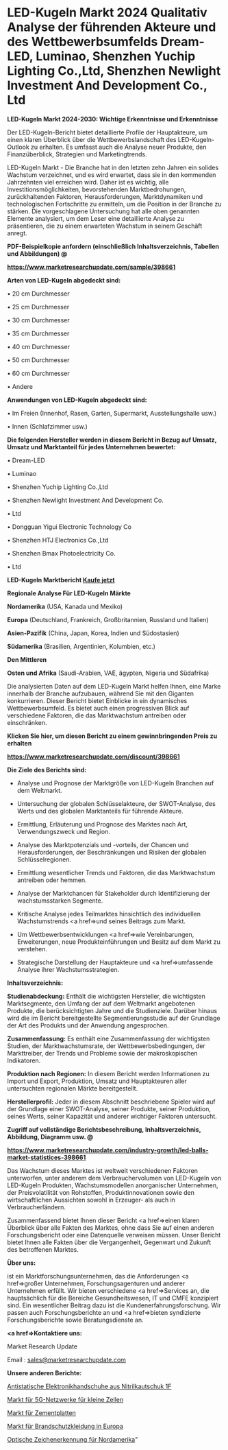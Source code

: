 # LED-Kugeln Markt 2024 Qualitativ Analyse der führenden Akteure und des Wettbewerbsumfelds Dream-LED, Luminao, Shenzhen Yuchip Lighting Co.,Ltd, Shenzhen Newlight Investment And Development Co., Ltd

<strong>LED-Kugeln Markt 2024-2030: Wichtige Erkenntnisse und Erkenntnisse</strong>

Der LED-Kugeln-Bericht bietet detaillierte Profile der Hauptakteure, um einen klaren Überblick über die Wettbewerbslandschaft des LED-Kugeln-Outlook zu erhalten. Es umfasst auch die Analyse neuer Produkte, den Finanzüberblick, Strategien und Marketingtrends.

LED-Kugeln Markt - Die Branche hat in den letzten zehn Jahren ein solides Wachstum verzeichnet, und es wird erwartet, dass sie in den kommenden Jahrzehnten viel erreichen wird. Daher ist es wichtig, alle Investitionsmöglichkeiten, bevorstehenden Marktbedrohungen, zurückhaltenden Faktoren, Herausforderungen, Marktdynamiken und technologischen Fortschritte zu ermitteln, um die Position in der Branche zu stärken. Die vorgeschlagene Untersuchung hat alle oben genannten Elemente analysiert, um dem Leser eine detaillierte Analyse zu präsentieren, die zu einem erwarteten Wachstum in seinem Geschäft anregt.



<strong><b>PDF-Beispielkopie anfordern (einschließlich Inhaltsverzeichnis, Tabellen und Abbildungen) @ </b></strong>

<strong><a href=https://www.marketresearchupdate.com/sample/398661>

<strong>https://www.marketresearchupdate.com/sample/398661</u></a></strong></strong>



<strong>Arten von LED-Kugeln abgedeckt sind:</strong>

• 20 cm Durchmesser

• 25 cm Durchmesser

• 30 cm Durchmesser

• 35 cm Durchmesser

• 40 cm Durchmesser

• 50 cm Durchmesser

• 60 cm Durchmesser

• Andere



<strong>Anwendungen von LED-Kugeln abgedeckt sind:</strong>

• Im Freien (Innenhof, Rasen, Garten, Supermarkt, Ausstellungshalle usw.)

• Innen (Schlafzimmer usw.)



<strong>Die folgenden Hersteller werden in diesem Bericht in Bezug auf Umsatz, Umsatz und Marktanteil für jedes Unternehmen bewertet:</strong>

• Dream-LED

• Luminao

• Shenzhen Yuchip Lighting Co.,Ltd

• Shenzhen Newlight Investment And Development Co.

• Ltd

• Dongguan Yigui Electronic Technology Co

• Shenzhen HTJ Electronics Co.,Ltd

• Shenzhen Bmax Photoelectricity Co.

• Ltd



<strong>LED-Kugeln Marktbericht <a href=https://www.marketresearchupdate.com/buynow/398661>Kaufe jetzt</a></strong>



<strong>Regionale Analyse Für LED-Kugeln Märkte</strong>



<strong>Nordamerika</strong> (USA, Kanada und Mexiko)



<strong>Europa</strong> (Deutschland, Frankreich, Großbritannien, Russland und Italien)



<strong>Asien-Pazifik</strong> (China, Japan, Korea, Indien und Südostasien)



<strong>Südamerika</strong> (Brasilien, Argentinien, Kolumbien, etc.)



<strong>Den Mittleren</strong> 

<strong>Osten und Afrika</strong> (Saudi-Arabien, VAE, ägypten, Nigeria und Südafrika)

Die analysierten Daten auf dem LED-Kugeln Markt helfen Ihnen, eine Marke innerhalb der Branche aufzubauen, während Sie mit den Giganten konkurrieren. Dieser Bericht bietet Einblicke in ein dynamisches Wettbewerbsumfeld. Es bietet auch einen progressiven Blick auf verschiedene Faktoren, die das Marktwachstum antreiben oder einschränken.



<strong>Klicken Sie hier, um diesen Bericht zu einem gewinnbringenden Preis zu erhalten
</strong>

<strong><a href=https://www.marketresearchupdate.com/discount/398661>https://www.marketresearchupdate.com/discount/398661</b></u></strong></a>



<strong>Die Ziele des Berichts sind:</strong>

- Analyse und Prognose der Marktgröße von LED-Kugeln Branchen auf dem Weltmarkt.

- Untersuchung der globalen Schlüsselakteure, der SWOT-Analyse, des Werts und des globalen Marktanteils für führende Akteure.

- Ermittlung, Erläuterung und Prognose des Marktes nach Art, Verwendungszweck und Region.

- Analyse des Marktpotenzials und -vorteils, der Chancen und Herausforderungen, der Beschränkungen und Risiken der globalen Schlüsselregionen.

- Ermittlung wesentlicher Trends und Faktoren, die das Marktwachstum antreiben oder hemmen.

- Analyse der Marktchancen für Stakeholder durch Identifizierung der wachstumsstarken Segmente.

- Kritische Analyse jedes Teilmarktes hinsichtlich des individuellen Wachstumstrends <a href=>und</a> seines Beitrags zum Markt.

- Um Wettbewerbsentwicklungen <a href=>wie</a> Vereinbarungen, Erweiterungen, neue Produkteinführungen und Besitz auf dem Markt zu verstehen.

- Strategische Darstellung der Hauptakteure und <a href=>umfas</a>sende Analyse ihrer Wachstumsstrategien.



<strong>Inhaltsverzeichnis:</strong>



<strong>Studienabdeckung:</strong> Enthält die wichtigsten Hersteller, die wichtigsten Marktsegmente, den Umfang der auf dem Weltmarkt angebotenen Produkte, die berücksichtigten Jahre und die Studienziele. Darüber hinaus wird die im Bericht bereitgestellte Segmentierungsstudie auf der Grundlage der Art des Produkts und der Anwendung angesprochen.



<strong>Zusammenfassung:</strong> Es enthält eine Zusammenfassung der wichtigsten Studien, der Marktwachstumsrate, der Wettbewerbsbedingungen, der Markttreiber, der Trends und Probleme sowie der makroskopischen Indikatoren.



<strong>Produktion nach Regionen:</strong> In diesem Bericht werden Informationen zu Import und Export, Produktion, Umsatz und Hauptakteuren aller untersuchten regionalen Märkte bereitgestellt.



<strong>Herstellerprofil:</strong> Jeder in diesem Abschnitt beschriebene Spieler wird auf der Grundlage einer SWOT-Analyse, seiner Produkte, seiner Produktion, seines Werts, seiner Kapazität und anderer wichtiger Faktoren untersucht.



<strong><b>Zugriff auf vollständige Berichtsbeschreibung, Inhaltsverzeichnis, Abbildung, Diagramm usw. @ </b></strong>

<strong><a href=https://www.marketresearchupdate.com/industry-growth/led-balls-market-statistices-398661>https://www.marketresearchupdate.com/industry-growth/led-balls-market-statistices-398661</a></strong>

Das Wachstum dieses Marktes ist weltweit verschiedenen Faktoren unterworfen, unter anderem dem Verbrauchervolumen von LED-Kugeln von LED-Kugeln Produkten, Wachstumsmodellen anorganischer Unternehmen, der Preisvolatilität von Rohstoffen, Produktinnovationen sowie den wirtschaftlichen Aussichten sowohl in Erzeuger- als auch in Verbraucherländern.

Zusammenfassend bietet Ihnen dieser Bericht <a href=>einen</a> klaren Überblick über alle Fakten des Marktes, ohne dass Sie auf einen anderen Forschungsbericht oder eine Datenquelle verweisen müssen. Unser Bericht bietet Ihnen alle Fakten über die Vergangenheit, Gegenwart und Zukunft des betroffenen Marktes.



<strong>Über uns:</strong>

 ist ein Marktforschungsunternehmen, das die Anforderungen <a href=>großer</a> Unternehmen, Forschungsagenturen und anderer Unternehmen erfüllt. Wir bieten verschiedene <a href=>Services</a> an, die hauptsächlich für die Bereiche Gesundheitswesen, IT und CMFE konzipiert sind. Ein wesentlicher Beitrag dazu ist die Kundenerfahrungsforschung. Wir passen auch Forschungsberichte an und <a href=>bieten</a> syndizierte Forschungsberichte sowie Beratungsdienste an.



<strong><a href=>Kontaktiere uns:</a></strong>

Market Research Update

Email : sales@marketresearchupdate.com



<strong>Unsere anderen Berichte:</strong>

<a href=https://www.linkedin.com/pulse/nitrile-rubber-anti-static-electronics-gloves-1f>Antistatische Elektronikhandschuhe aus Nitrilkautschuk 1F</a>

<a href=https://www.linkedin.com/pulse/small-cell-5g-network-market-2023-analysis-growth>Markt für 5G-Netzwerke für kleine Zellen</a>

<a href=https://www.linkedin.com/pulse/cement-boards-market-research-report-reveals>Markt für Zementplatten</a>

<a href=https://www.linkedin.com/pulse/europe-fire-protective-clothingmarket-see-massive-growth>Markt für Brandschutzkleidung in Europa</a>

<a href=https://www.linkedin.com/pulse/north-america-optical-character-recognition>Optische Zeichenerkennung für Nordamerika</a>"
